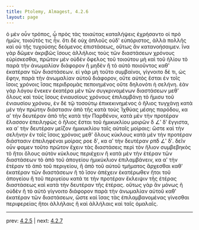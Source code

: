 ```yaml
---
title: Ptolemy, Almagest, 4.2.6
layout: page
---
```


ὁ μὲν οὖν τρόπος, ᾧ πρὸς τὰς τοιαύτας καταλήψεις ἐχρήσαντο οἱ πρὸ ἡμῶν, τοιοῦτός τις ἦν. ὅτι δὲ οὐχ ἁπλοῦς οὐδ' εὐπόριστος, ἀλλὰ πολλῆς καὶ οὐ τῆς τυχούσης δεόμενος ἐπιστάσεως, οὕτως ἂν κατανοήσαιμεν. ἵνα γὰρ δῶμεν ἀκριβῶς ἴσους ἀλλήλοις τοὺς τῶν διαστάσεων χρόνους εὑρίσκεσθαι, πρῶτον μὲν οὐδὲν ὄφελος τοῦ τοιούτου μὴ καὶ τοῦ ἡλίου τὸ παρὰ τὴν ἀνωμαλίαν διάφορον ἢ μηδὲν ἢ τὸ αὐτὸ ποιοῦντος καθ' ἑκατέραν τῶν διαστάσεων. εἰ γὰρ μὴ τοῦτο συμβαίνοι, γίγνοιτο δέ τι, ὡς ἔφην, παρὰ τὴν ἀνωμαλίαν αὐτοῦ διάφορον, οὔτε αὐτὸς ἔσται ἐν τοῖς ἴσοις χρόνοις ἴσας περιδρομὰς πεποιημένος οὔτε δηλονότι ἡ σελήνη. ἐὰν γὰρ λόγου ἕνεκεν ἑκατέρα μὲν τῶν συγκρινομένων διαστάσεων μεθ' ὅλους καὶ τοὺς ἴσους ἐνιαυσίους χρόνους ἐπιλαμβάνῃ τὸ ἥμισυ τοῦ ἐνιαυσίου χρόνου, ἐν δὲ τῷ τοσούτῳ ἐπικεκινημένος ὁ ἥλιος τυγχάνῃ κατὰ μὲν τὴν πρώτην διάστασιν ἀπὸ τῆς κατὰ τοὺς Ἰχθύας μέσης παρόδου, κα αʹ τὴν δευτέραν ἀπὸ τῆς κατὰ τὴν Παρθένον, κατὰ μὲν τὴν προτέραν ἔλασσον ἐπειληφὼς ὁ ἥλιος ἔσται τοῦ ἡμικυκλίου μοιρῶν δ ∠ʹ δʹ ἔγγιστα, κα αʹ τὴν δευτέραν μεῖζον ἡμικυκλίου ταῖς αὐταῖς μοίραις: ὥστε καὶ τὴν σελήνην ἐν τοῖς ἴσοις χρόνοις μεθ' ὅλους κύκλους κατὰ μὲν τὴν προτέραν διάστασιν ἐπειληφέναι μοίρας ροε δʹ, κα αʹ τὴν δευτέραν ρπδ ∠ʹ δʹ. δεῖν οὖν φαμεν τοῦτο πρῶτον ἔχειν τὰς διαστάσεις περὶ τὸν ἥλιον συμβεβηκὸς τὸ ἤτοι ὅλους αὐτὸν κύκλους περιέχειν ἢ κατὰ μὲν τὴν ἑτέραν τῶν διαστάσεων τὸ ἀπὸ τοῦ ἀπογείου ἡμικύκλιον ἐπιλαμβάνειν, κα αʹ τὴν ἑτέραν τὸ ἀπὸ τοῦ περιγείου, ἢ ἀπὸ τοῦ αὐτοῦ τμήματος ἄρχεσθαι καθ' ἑκατέραν τῶν διαστάσεων ἢ τὸ ἴσον ἀπέχειν ἑκατέρωθεν ἤτοι τοῦ ἀπογείου ἢ τοῦ περιγείου κατά τε τὴν προτέραν ἔκλειψιν τῆς ἑτέρας διαστάσεως καὶ κατὰ τὴν δευτέραν τῆς ἑτέρας. οὕτως γὰρ ἂν μόνως ἢ οὐδὲν ἢ τὸ αὐτὸ γίγνοιτο διάφορον παρὰ τὴν ἀνωμαλίαν αὐτοῦ καθ' ἑκατέραν τῶν διαστάσεων, ὥστε καὶ ἴσας τὰς ἐπιλαμβανομένας γίνεσθαι περιφερείας ἤτοι ἀλλήλαις ἢ καὶ ἀλλήλαις καὶ ταῖς ὁμαλαῖς. 

---

prev: [4.2.5](../4.2.5/) | next: [4.2.7](../4.2.7/)

